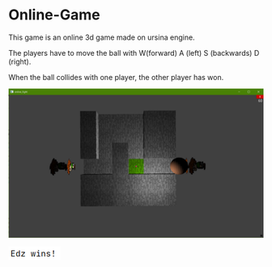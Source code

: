 # Online-Game
This game is an online 3d game made on ursina engine.

The players have to move the ball with W(forward) A (left) S (backwards) D (right).

When the ball collides with one player, the other player has won.

![](screenshot.png)

![](other_screenshot.png)
